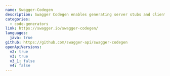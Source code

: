 ```yaml
---
name: Swagger-Codegen
description: Swagger Codegen enables generating server stubs and client SDKs for APIs described in OpenAPI
categories:
  - code-generators
link: https://swagger.io/swagger-codegen/
languages:
  java: true
github: https://github.com/swagger-api/swagger-codegen
openApiVersions:
  v2: true
  v3: true
  v3_1: false
  v4: false
---
```

